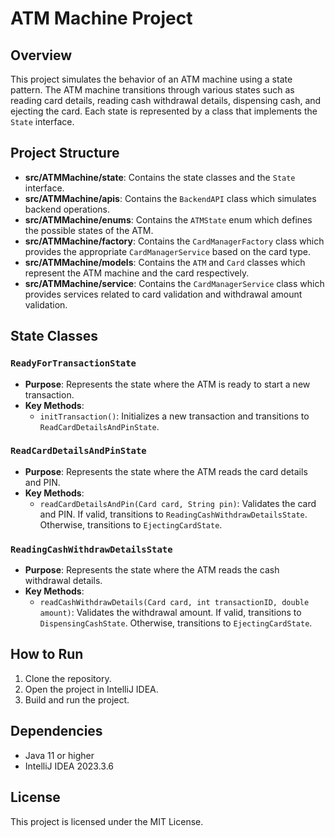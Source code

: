 # ATM Machine Project

## Overview

This project simulates the behavior of an ATM machine using a state pattern. The ATM machine transitions through various states such as reading card details, reading cash withdrawal details, dispensing cash, and ejecting the card. Each state is represented by a class that implements the `State` interface.

## Project Structure

- **src/ATMMachine/state**: Contains the state classes and the `State` interface.
- **src/ATMMachine/apis**: Contains the `BackendAPI` class which simulates backend operations.
- **src/ATMMachine/enums**: Contains the `ATMState` enum which defines the possible states of the ATM.
- **src/ATMMachine/factory**: Contains the `CardManagerFactory` class which provides the appropriate `CardManagerService` based on the card type.
- **src/ATMMachine/models**: Contains the `ATM` and `Card` classes which represent the ATM machine and the card respectively.
- **src/ATMMachine/service**: Contains the `CardManagerService` class which provides services related to card validation and withdrawal amount validation.

## State Classes

### `ReadyForTransactionState`
- **Purpose**: Represents the state where the ATM is ready to start a new transaction.
- **Key Methods**:
  - `initTransaction()`: Initializes a new transaction and transitions to `ReadCardDetailsAndPinState`.

### `ReadCardDetailsAndPinState`
- **Purpose**: Represents the state where the ATM reads the card details and PIN.
- **Key Methods**:
  - `readCardDetailsAndPin(Card card, String pin)`: Validates the card and PIN. If valid, transitions to `ReadingCashWithdrawDetailsState`. Otherwise, transitions to `EjectingCardState`.

### `ReadingCashWithdrawDetailsState`
- **Purpose**: Represents the state where the ATM reads the cash withdrawal details.
- **Key Methods**:
  - `readCashWithdrawDetails(Card card, int transactionID, double amount)`: Validates the withdrawal amount. If valid, transitions to `DispensingCashState`. Otherwise, transitions to `EjectingCardState`.

## How to Run

1. Clone the repository.
2. Open the project in IntelliJ IDEA.
3. Build and run the project.

## Dependencies

- Java 11 or higher
- IntelliJ IDEA 2023.3.6

## License

This project is licensed under the MIT License.
